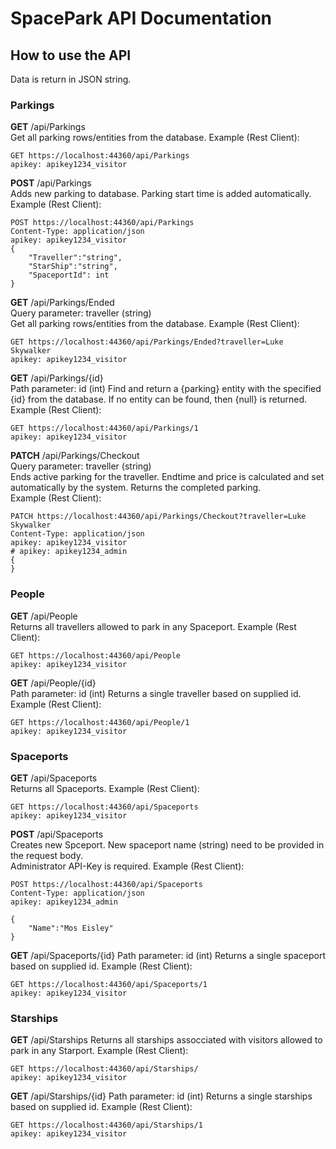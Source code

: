# SpacePark API Documentation


## How to use the API
Data is return in JSON string.

### Parkings
**GET** /api/Parkings  
Get all parking rows/entities from the database.
Example (Rest Client):  
```
GET https://localhost:44360/api/Parkings
apikey: apikey1234_visitor
```
**POST** /api/Parkings  
Adds new parking to database. Parking start time is added automatically.  
Example (Rest Client):
```
POST https://localhost:44360/api/Parkings
Content-Type: application/json
apikey: apikey1234_visitor
{
    "Traveller":"string",
    "StarShip":"string",
    "SpaceportId": int
}
```
**GET** ​/api​/Parkings​/Ended  
Query parameter: traveller (string)  
Get all parking rows/entities from the database.
Example (Rest Client):
```
GET https://localhost:44360​/api​/Parkings​/Ended?traveller=Luke Skywalker
apikey: apikey1234_visitor
```
**GET** /api/Parkings/{id}  
Path parameter: id (int)
Find and return a {parking} entity with the specified {id} from the database. If no entity can be found, then {null} is returned.
Example (Rest Client):
```
GET https://localhost:44360/api/Parkings/1
apikey: apikey1234_visitor
```
**PATCH** /api/Parkings/Checkout  
Query parameter: traveller (string)  
Ends active parking for the traveller. Endtime and price is calculated and set automatically by the system. Returns the completed parking.  
Example (Rest Client):
```
PATCH https://localhost:44360/api/Parkings/Checkout?traveller=Luke Skywalker
Content-Type: application/json
apikey: apikey1234_visitor
# apikey: apikey1234_admin
{
}
```
### People
**GET** /api/People  
Returns all travellers allowed to park in any Spaceport.
Example (Rest Client):
```
GET https://localhost:44360​/api/People
apikey: apikey1234_visitor
```
**GET** /api/People/{id}  
Path parameter: id (int)
Returns a single traveller based on supplied id.
Example (Rest Client):
```
GET https://localhost:44360​/api/People/1
apikey: apikey1234_visitor
```
### Spaceports
**GET** /api/Spaceports  
Returns all Spaceports.
Example (Rest Client):
```
GET https://localhost:44360​/api/Spaceports
apikey: apikey1234_visitor
```
**POST** /api/Spaceports  
Creates new Spceport. New spaceport name (string) need to be provided in the request body.  
Administrator API-Key is required.
Example (Rest Client):
```
POST https://localhost:44360/api/Spaceports
Content-Type: application/json
apikey: apikey1234_admin

{
    "Name":"Mos Eisley"
}
```
**GET** /api/Spaceports/{id}
Path parameter: id (int)
Returns a single spaceport based on supplied id.
Example (Rest Client):
```
GET https://localhost:44360​/api/Spaceports/1
apikey: apikey1234_visitor
```
### Starships
**GET** /api/Starships
Returns all starships assocciated with visitors allowed to park in any Starport.
Example (Rest Client):
```
GET https://localhost:44360​/api/Starships/
apikey: apikey1234_visitor
```
**GET** /api/Starships/{id}
Path parameter: id (int)
Returns a single starships based on supplied id.
Example (Rest Client):
```
GET https://localhost:44360​/api/Starships/1
apikey: apikey1234_visitor
```